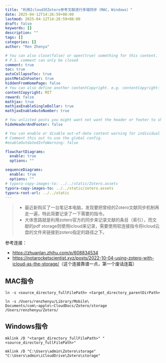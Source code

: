 ```yaml
---
title: "利用Icloud对Zotero参考文献进行多端同步（MAC，Windows）"
date: 2025-04-12T14:26:59+08:00
lastmod: 2025-04-12T14:26:59+08:00
draft: false
keywords: []
description: ""
tags: []
categories: []
author: "Ren Zhenyu"

# You can also close(false) or open(true) something for this content.
# P.S. comment can only be closed
comment: true
toc: true
autoCollapseToc: true
postMetaInFooter: true
hiddenFromHomePage: false
# You can also define another contentCopyright. e.g. contentCopyright: "This is another copyright."
contentCopyright: MIT
reward: false
mathjax: true
mathjaxEnableSingleDollar: true
mathjaxEnableAutoNumber: true

# You unlisted posts you might want not want the header or footer to show
hideHeaderAndFooter: false

# You can enable or disable out-of-date content warning for individual post.
# Comment this out to use the global config.
#enableOutdatedInfoWarning: false

flowchartDiagrams:
  enable: true
  options: ""

sequenceDiagrams: 
  enable: true
  options: ""
# typora-copy-images-to: ../../static/Zotero.assets
typora-copy-images-to: ../../static/zotero.assets
typora-root-url: ../../static
---
```


<!--more-->

> + 最近新购买了一台笔记本电脑，发现要把曾经的Zotero文献同步机制再走一遍，特此简要记录了一下需要的指令。
> + 大体思路就是利用zotero官方的同步来记录文献的条目（索引），而文献的pdf storage则使用icloud来记录，需要使用软连接指令将icloud云盘的文件夹链接到zotero指定的路径之下。

参考连接：
+ <https://zhuanlan.zhihu.com/p/608834534>
+ <https://notarocketscientist.xyz/posts/2022-10-04-using-zotero-with-icloud-as-the-storage/>（这个连接靠谱一点，第一个废话连篇）


## MAC指令
```
ln -s <source_directory_fullFilePath> <target_directory_parentDirPath>
```

```
ln -s /Users/renzhenyu/Library/Mobile\ Documents/com\~apple\~CloudDocs/Zotero/storage /Users/renzhenyu/Zotero/
```

## Windows指令
```
mklink /D "<target_directory_fullFilePath>" "<source_directory_fullFilePath>"
```

```
mklink /D "C:\Users\admin\Zotero\storage" "C:\Users\admin\iCloudDrive\Zotero\storage"
```

